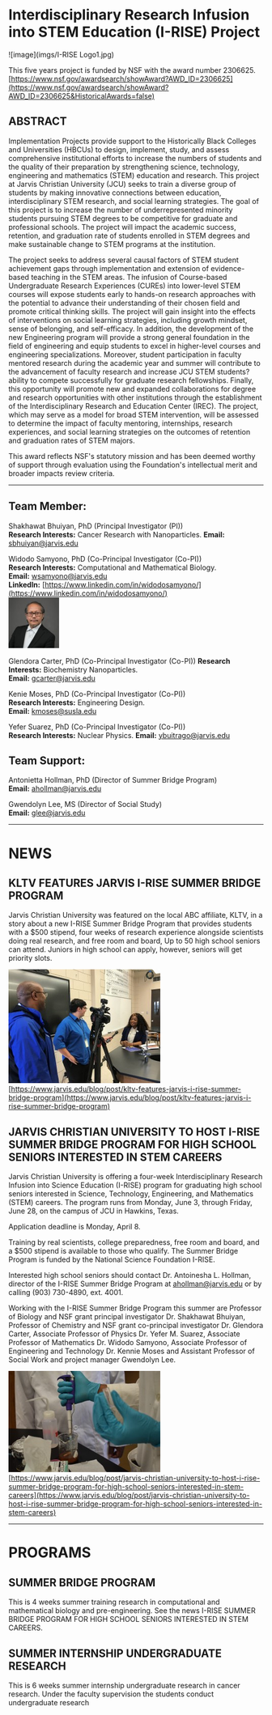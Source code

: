 # Interdisciplinary Research Infusion into STEM Education (I-RISE) Project

![image](imgs/I-RISE Logo1.jpg)

This five years project is funded by NSF with the award number 2306625.
[https://www.nsf.gov/awardsearch/showAward?AWD_ID=2306625](https://www.nsf.gov/awardsearch/showAward?AWD_ID=2306625&HistoricalAwards=false)

## ABSTRACT

Implementation Projects provide support to the Historically Black Colleges and Universities (HBCUs) to design, implement, study, and assess comprehensive institutional efforts to increase the numbers of students and the quality of their preparation by strengthening science, technology, engineering and mathematics (STEM) education and research. This project at Jarvis Christian University (JCU) seeks to train a diverse group of students by making innovative connections between education, interdisciplinary STEM research, and social learning strategies. The goal of this project is to increase the number of underrepresented minority students pursuing STEM degrees to be competitive for graduate and professional schools. The project will impact the academic success, retention, and graduation rate of students enrolled in STEM degrees and make sustainable change to STEM programs at the institution.

The project seeks to address several causal factors of STEM student achievement gaps through implementation and extension of evidence-based teaching in the STEM areas. The infusion of Course-based Undergraduate Research Experiences (CUREs) into lower-level STEM courses will expose students early to hands-on research approaches with the potential to advance their understanding of their chosen field and promote critical thinking skills. The project will gain insight into the effects of interventions on social learning strategies, including growth mindset, sense of belonging, and self-efficacy. In addition, the development of the new Engineering program will provide a strong general foundation in the field of engineering and equip students to excel in higher-level courses and engineering specializations. Moreover, student participation in faculty mentored research during the academic year and summer will contribute to the advancement of faculty research and increase JCU STEM students? ability to compete successfully for graduate research fellowships. Finally, this opportunity will promote new and expanded collaborations for degree and research opportunities with other institutions through the establishment of the Interdisciplinary Research and Education Center (IREC). The project, which may serve as a model for broad STEM intervention, will be assessed to determine the impact of faculty mentoring, internships, research experiences, and social learning strategies on the outcomes of retention and graduation rates of STEM majors.

This award reflects NSF's statutory mission and has been deemed worthy of support through evaluation using the Foundation's intellectual merit and broader impacts review criteria.

---

## Team Member:

Shakhawat Bhuiyan, PhD (Principal Investigator (PI))        
**Research Interests:** Cancer Research with Nanoparticles.
**Email:** [sbhuiyan@jarvis.edu](mailto:sbhuiyan@jarvis.edu)

Widodo Samyono, PhD (Co-Principal Investigator (Co-PI))                                       
**Research Interests:** Computational and Mathematical Biology.                           
**Email:** [wsamyono@jarvis.edu](mailto:wsamyono@jarvis.edu)                                          
**LinkedIn:** [https://www.linkedin.com/in/widodosamyono/](https://www.linkedin.com/in/widodosamyono/)                                                     
![image](imgs/widodo.png)

Glendora Carter, PhD (Co-Principal Investigator (Co-PI)) 
**Research Interests:** Biochemistry Nanoparticles.                        
**Email:** [gcarter@jarvis.edu](mailto:gcarter@jarvis.edu)

Kenie Moses, PhD (Co-Principal Investigator (Co-PI))  
**Research Interests:** Engineering Design.                                      
**Email:** [kmoses@susla.edu](mailto:kmoses@susla.edu)

Yefer Suarez, PhD (Co-Principal Investigator (Co-PI))                        
**Research Interests:** Nuclear Physics.
**Email:** [ybuitrago@jarvis.edu](mailto:ybuitrago@jarvis.edu)

## Team Support:         

Antonietta Hollman, PhD (Director of Summer Bridge Program)            
**Email:** [ahollman@jarvis.edu](mailto:ahollman@jarvis.edu)

Gwendolyn Lee, MS (Director of Social Study)                                        
**Email:** [glee@jarvis.edu](mailto:glee@jarvis.edu)

------

# NEWS

## KLTV FEATURES JARVIS I-RISE SUMMER BRIDGE PROGRAM
Jarvis Christian University was featured on the local ABC affiliate, KLTV, in a story about a new I-RISE Summer Bridge Program that provides students with a $500 stipend, four weeks of research experience alongside scientists doing real research, and free room and board, Up to 50 high school seniors can attend.  Juniors in high school can apply, however, seniors will get priority slots. 
                                                                  
![image](imgs/kltvphoto1.jpg)                                                                 
[https://www.jarvis.edu/blog/post/kltv-features-jarvis-i-rise-summer-bridge-program](https://www.jarvis.edu/blog/post/kltv-features-jarvis-i-rise-summer-bridge-program)

## JARVIS CHRISTIAN UNIVERSITY TO HOST I-RISE SUMMER BRIDGE PROGRAM FOR HIGH SCHOOL SENIORS INTERESTED IN STEM CAREERS
Jarvis Christian University is offering a four-week Interdisciplinary Research Infusion into Science Education (I-RISE) program for graduating high school seniors interested in Science, Technology, Engineering, and Mathematics (STEM) careers.  The program runs from Monday, June 3, through Friday, June 28, on the campus of JCU in Hawkins, Texas.

Application deadline is Monday, April 8.

Training by real scientists, college preparedness, free room and board, and a $500 stipend is available to those who qualify. The Summer Bridge Program is funded by the National Science Foundation I-RISE. 

Interested high school seniors should contact Dr. Antoinesha L. Hollman, director of the I-RISE Summer Bridge Program at ahollman@jarvis.edu or by calling (903) 730-4890, ext. 4001.

Working with the I-RISE Summer Bridge Program this summer are Professor of Biology and NSF grant principal investigator Dr. Shakhawat Bhuiyan, Professor of Chemistry and NSF grant co-principal investigator Dr. Glendora Carter, Associate Professor of Physics Dr. Yefer M. Suarez, Associate Professor of Mathematics Dr. Widodo Samyono, Associate Professor of Engineering and Technology Dr. Kennie Moses and Assistant Professor of Social Work and project manager Gwendolyn Lee.

![image](imgs/labbiophoto1.jpg)                                                                      
[https://www.jarvis.edu/blog/post/jarvis-christian-university-to-host-i-rise-summer-bridge-program-for-high-school-seniors-interested-in-stem-careers](https://www.jarvis.edu/blog/post/jarvis-christian-university-to-host-i-rise-summer-bridge-program-for-high-school-seniors-interested-in-stem-careers)

-----------

# PROGRAMS

## SUMMER BRIDGE PROGRAM 
This is 4 weeks summer training research in computational and mathematical biology and pre-engineering. See the news I-RISE SUMMER BRIDGE PROGRAM FOR HIGH SCHOOL SENIORS INTERESTED IN STEM CAREERS.  

## SUMMER INTERNSHIP UNDERGRADUATE RESEARCH 
This is 6 weeks summer internship undergraduate research in cancer research. Under the faculty supervision the students conduct undergraduate research   
